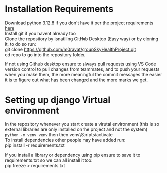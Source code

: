 # Installation Requirements 

Download python 3.12.8 if you don't have it  per the project requirements [here](https://www.python.org/downloads/release/python-3128/)    
Install git if you havent already too    
Clone the repository by isnatlling GitHub Desktop (Easy way) or by cloning it, to do so run:     
git clone https://github.com/m0ravat/groupSkyHealthProject.git    
cd repo to go into the repository folder.    

If not using Github desktop ensure to always pull requests using VS Code version control to pull changes from teammates, and to push your requests when you make them, the more meaningful the commit messages the easier it is to figure out what has been changed and the more marks we get. 

# Setting up django Virtual environment 

In the repository whenever you start create a virutal environment (this is so external libraries are only installed on the project and not the system)    
`python -m venv venv` then then venv\Scripts\activate    
To install dependencies other people may have added run:    
pip install -r requirements.txt       


If you install a library or dependency using pip ensure to save it to requirements.txt so we can all install it too:    
pip freeze > requirements.txt







